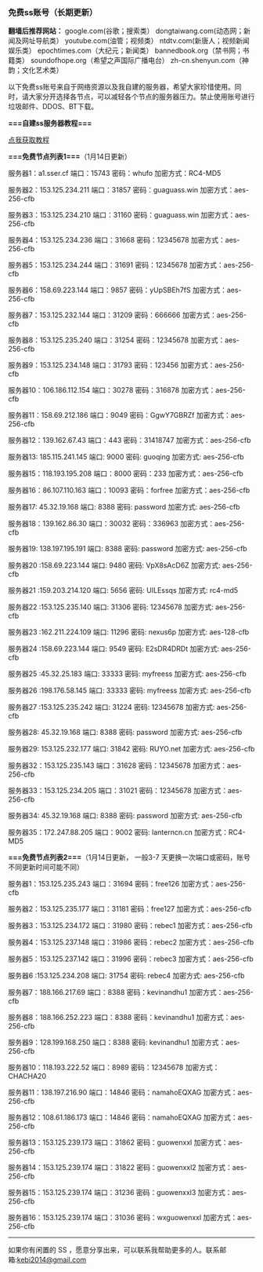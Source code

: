 ### **免费ss账号（长期更新）**

**翻墙后推荐网站：** google.com(谷歌；搜索类） dongtaiwang.com(动态网；新闻及网址导航类）  youtube.com(油管；视频类）  ntdtv.com(新唐人；视频新闻娱乐类）    epochtimes.com（大纪元；新闻类）   bannedbook.org（禁书网；书籍类）   soundofhope.org（希望之声国际广播电台）
    zh-cn.shenyun.com（神韵；文化艺术类）

以下免费ss账号来自于网络资源以及我自建的服务器，希望大家珍惜使用。同时，请大家分开选择各节点，可以减轻各个节点的服务器压力。禁止使用账号进行垃圾邮件、DDOS、BT下载。


**===自建ss服务器教程===**

[点我获取教程](https://github.com/Alvin9999/new-pac/wiki/%E8%87%AA%E5%BB%BAss%E6%9C%8D%E5%8A%A1%E5%99%A8%E6%95%99%E7%A8%8B)

**===免费节点列表1===**（1月14日更新）

服务器1：a1.sser.cf 端口：15743 密码：whufo 加密方式：RC4-MD5

服务器2：153.125.234.211 端口：31857 密码：guaguass.win 加密方式：aes-256-cfb

服务器3：153.125.234.210 端口：31160 密码：guaguass.win 加密方式：aes-256-cfb

服务器4：153.125.234.236 端口：31668  密码：12345678 加密方式：aes-256-cfb

服务器5：153.125.234.244  端口：31691  密码：12345678 加密方式：aes-256-cfb

服务器6：158.69.223.144  端口：9857  密码：yUpSBEh7fS 加密方式：aes-256-cfb

服务器7：153.125.232.144  端口：31209  密码：666666 加密方式：aes-256-cfb

服务器8：153.125.235.240 端口：31254 密码：12345678 加密方式：aes-256-cfb

服务器9：153.125.234.148  端口：31793  密码：123456 加密方式：aes-256-cfb

服务器10：106.186.112.154 端口：30278 密码：316878 加密方式：aes-256-cfb

服务器11：158.69.212.186 端口：9049 密码：GgwY7GBRZf 加密方式：aes-256-cfb

服务器12：139.162.67.43  端口：443  密码：31418747 加密方式：aes-256-cfb

服务器13: 185.115.241.145 端口: 9000 密码: guoqing 加密方式: aes-256-cfb

服务器15：118.193.195.208 端口：8000 密码：233 加密方式：aes-256-cfb

服务器16：86.107.110.163  端口：10093 密码：forfree 加密方式：aes-256-cfb

服务器17: 45.32.19.168 端口: 8388 密码: password 加密方式: aes-256-cfb

服务器18：139.162.86.30   端口：30032 密码：336963 加密方式：aes-256-cfb

服务器19: 138.197.195.191 端口: 8388 密码: password 加密方式: aes-256-cfb

服务器20 :158.69.223.144 端口: 9480 密码: VpX8sAcD6Z 加密方式: aes-256-cfb

服务器21 :159.203.214.120 端口: 5656 密码: UILEssqs 加密方式: rc4-md5

服务器22 :153.125.235.140 端口: 31306 密码: 12345678 加密方式: aes-256-cfb

服务器23 :162.211.224.109 端口: 11296 密码: nexus6p 加密方式: aes-128-cfb

服务器24 :158.69.223.144 端口: 9549 密码: E2sDR4DRDt 加密方式: aes-256-cfb

服务器25 :45.32.25.183  端口: 33333 密码: myfreess 加密方式: aes-256-cfb

服务器26 :198.176.58.145 端口: 33333 密码: myfreess 加密方式: aes-256-cfb

服务器27 :153.125.235.242 端口: 31224 密码: 12345678 加密方式: aes-256-cfb

服务器28: 45.32.19.168  端口: 8388 密码: password 加密方式: aes-256-cfb

服务器29: 153.125.232.177  端口: 31842 密码: RUYO.net 加密方式: aes-256-cfb

服务器32：153.125.235.143 端口：31628 密码：12345678 加密方式：aes-256-cfb

服务器33：153.125.234.205 端口：31021 密码：12345678 加密方式：aes-256-cfb

服务器34: 45.32.19.168  端口: 8388 密码: password 加密方式: aes-256-cfb

服务器35：172.247.88.205 端口：9002 密码: lanterncn.cn 加密方式：RC4-MD5


**===免费节点列表2===**（1月14日更新， 一般3-7 天更换一次端口或密码，账号不同更新时间可能不同）

服务器1：153.125.235.243 端口：31694 密码：free126 加密方式：aes-256-cfb

服务器2：153.125.235.177 端口：31181 密码：free127 加密方式：aes-256-cfb

服务器3：153.125.234.172 端口：31980 密码：rebec1 加密方式：aes-256-cfb

服务器4：153.125.237.148 端口：31986 密码：rebec2 加密方式：aes-256-cfb

服务器5：153.125.237.142 端口：31996 密码：rebec3 加密方式：aes-256-cfb

服务器6 :153.125.234.208 端口: 31754 密码: rebec4 加密方式: aes-256-cfb

服务器7：188.166.217.69  端口：8388  密码：kevinandhu1   加密方式：aes-256-cfb

服务器8：188.166.252.223 端口：8388  密码：kevinandhu1   加密方式：aes-256-cfb

服务器9：128.199.168.250 端口：8388  密码: kevinandhu1  加密方式：aes-256-cfb

服务器10：118.193.222.52  端口：8989  密码：12345678  加密方式：CHACHA20

服务器11：138.197.216.90  端口：14846  密码：namahoEQXAG  加密方式：aes-256-cfb

服务器12：108.61.186.173  端口：14846  密码：namahoEQXAG  加密方式：aes-256-cfb

服务器13：153.125.239.173  端口：31862  密码：guowenxxl  加密方式：aes-256-cfb

服务器14：153.125.239.174  端口：31822  密码：guowenxxl2  加密方式：aes-256-cfb

服务器15：153.125.239.174  端口：31236  密码：guowenxxl3  加密方式：aes-256-cfb

服务器16：153.125.239.174  端口：31036  密码：wxguowenxxl  加密方式：aes-256-cfb



***


如果你有闲置的 SS ，愿意分享出来，可以联系我帮助更多的人。联系邮箱:kebi2014@gmail.com



